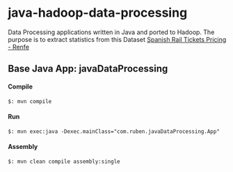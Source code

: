 # java-hadoop-data-processing
Data Processing applications written in Java and ported to Hadoop.
The purpose is to extract statistics from this Dataset [Spanish Rail Tickets Pricing - Renfe](https://www.kaggle.com/thegurusteam/spanish-high-speed-rail-system-ticket-pricing)

## Base Java App: javaDataProcessing

#### Compile

```
$: mvn compile
```

#### Run

```
$: mvn exec:java -Dexec.mainClass="com.ruben.javaDataProcessing.App"
```

#### Assembly

```
$: mvn clean compile assembly:single
```